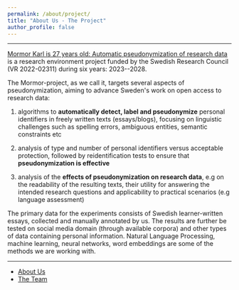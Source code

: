 ```yaml
---
permalink: /about/project/
title: "About Us - The Project"
author_profile: false
---
```


-----

[Mormor Karl is 27 years old: Automatic pseudonymization of research data](https://www.vr.se/english/swecris.html#/project/2022-02311_VR) is a research environment project funded by the Swedish Research Council (VR 2022-02311) during six years: 2023--2028. 

The Mormor-project, as we call it, targets several aspects of pseudonymization, aiming to advance Sweden's work on open access to research data:  

1. algorithms to **automatically detect, label and pseudonymize** personal identifiers in freely written texts (essays/blogs), focusing on linguistic challenges such as spelling errors, ambiguous entities, semantic constraints etc 

2. analysis of type and number of personal identifiers versus acceptable protection, followed by reidentification tests to ensure that **pseudonymization is effective** 

3. analysis of the **effects of pseudonymization on research data**, e.g on the readability of the resulting texts, their utility for answering the intended research questions and applicability to practical scenarios (e.g language assessment) 

The primary data for the experiments consists of Swedish learner-written essays, collected and manually annotated by us. The results are further be tested on social media domain (through available corpora) and other types of data containing personal information. Natural Language Processing, machine learning, neural networks, word embeddings are some of the methods we are working with. 


------

* [About Us](../)
* [The Team](../team)
